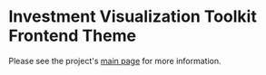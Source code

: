 # Investment Visualization Toolkit Frontend Theme

Please see the project's [main page](https://github.com/casefoundation/Investment-Visualization-Toolkit) for more information.
